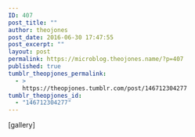 ```yaml
---
ID: 407
post_title: ""
author: theojones
post_date: 2016-06-30 17:47:55
post_excerpt: ""
layout: post
permalink: https://microblog.theojones.name/?p=407
published: true
tumblr_theopjones_permalink:
  - >
    https://theopjones.tumblr.com/post/146712304277
tumblr_theopjones_id:
  - "146712304277"
---
```

[gallery]